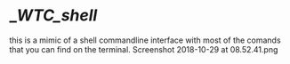 # __WTC_shell_
this is a mimic of a shell commandline interface with most of the comands that you can find on the terminal.
Screenshot 2018-10-29 at 08.52.41.png
